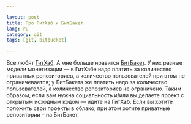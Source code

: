 ```yaml
---

layout: post  
title: Про ГитХаб и БитБакет  
lang: ru  
category: git  
tags: [git, bitbucket]  

---
```


Все любят [ГитХаб](http://github.com). А мне больше нравится [БитБакет](http://bitbucket.org). У них разные модели монетизации — в ГитХабе надо платить за количество приватных репозиториев, а количество пользователей при этом не ограничевается; у БитБакета же платить надо за количество пользователей, а количество репозиториев не ограничено. Таким образом, если вам нужна социальность и/или вы делаете проект с открытым исходным кодом — идите на ГитХаб. Если вы хотите положить свои проекты в облако, при этом хотите приватные репозитории – на БитБакет.
